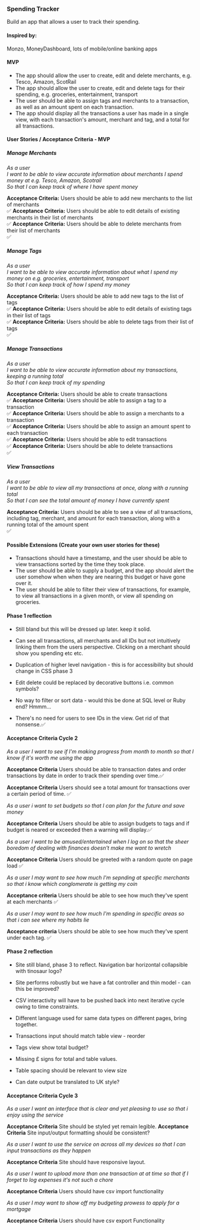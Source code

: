 ### Spending Tracker

Build an app that allows a user to track their spending.

#### Inspired by:

Monzo, MoneyDashboard, lots of mobile/online banking apps

#### MVP

* The app should allow the user to create, edit and delete merchants, e.g. Tesco, Amazon, ScotRail
* The app should allow the user to create, edit and delete tags for their spending, e.g. groceries, entertainment, transport
* The user should be able to assign tags and merchants to a transaction, as well as an amount spent on each transaction.
* The app should display all the transactions a user has made in a single view, with each transaction's amount, merchant and tag, and a total for all transactions.

#### User Stories / Acceptance Criteria - MVP

##### Manage Merchants

_As a user_ <br />
_I want to be able to view accurate information about merchants I spend money at e.g. Tesco, Amazon, Scotrail_ <br />
_So that I can keep track of where I have spent money_ <br />

**Acceptance Criteria:** Users should be able to add new merchants to the list of merchants <br />:white_check_mark:
**Acceptance Criteria:** Users should be able to edit details of existing merchants in their list of merchants <br /> :white_check_mark:
**Acceptance Criteria:** Users should be able to delete merchants from their list of merchants <br />:white_check_mark:

##### Manage Tags

_As a user_ <br />
_I want to be able to view accurate information about what I spend my money on e.g. groceries, entertainment, transport_ <br />
_So that I can keep track of how I spend my money_ <br />

**Acceptance Criteria:** Users should be able to add new tags to the list of tags <br />:white_check_mark:
**Acceptance Criteria:** Users should be able to edit details of existing tags in their list of tags <br />:white_check_mark:
**Acceptance Criteria:** Users should be able to delete tags from their list of tags <br />:white_check_mark:

##### Manage Transactions

_As a user_ <br />
_I want to be able to view accurate information about my transactions, keeping a running total_  <br />
_So that I can keep track of my spending_ <br />

**Acceptance Criteria:** Users should be able to create transactions <br />:white_check_mark:
**Acceptance Criteria:** Users should be able to assign a tag  to a transaction <br />:white_check_mark:
**Acceptance Criteria:** Users should be able to assign a merchants to a transaction <br />:white_check_mark:
**Acceptance Criteria:** Users should be able to assign  an amount spent to each transaction <br />:white_check_mark:
**Acceptance Criteria:** Users should be able to edit transactions <br />:white_check_mark:
**Acceptance Criteria:** Users should be able to delete transactions <br />:white_check_mark:

##### View Transactions

_As a user_ <br />
_I want to be able to view all my transactions at once, along with a running total_ <br />
_So that I can see the total amount of money I have currently spent_<br />

**Acceptance Criteria:** Users should be able to see a view of all transactions, including tag, merchant, and amount for each transaction, along with a running total of the amount spent <br />:white_check_mark:

#### Possible Extensions (Create your own user stories for these)

* Transactions should have a timestamp, and the user should be able to view transactions sorted by the time they took place.
* The user should be able to supply a budget, and the app should alert the user somehow when when they are nearing this budget or have gone over it.
* The user should be able to filter their view of transactions, for example, to view all transactions in a given month, or view all spending on groceries.

#### Phase 1 reflection

* Still bland but this will be dressed up later. keep it solid.

* Can see all transactions, all merchants and all IDs but not intuitively linking them from the users perspective. Clicking on a merchant should show you spending etc etc.

* Duplication of higher level navigation - this is for accessibility but should change  in CSS phase 3

* Edit delete could be replaced by decorative buttons i.e. common symbols?

* No way to filter or sort data - would this be done at SQL level or Ruby end? Hmmm...

* There's no need for users to see IDs in the view. Get rid of that nonsense.:white_check_mark:




#### Acceptance Criteria Cycle 2

*As a user I want to see if I'm making progress from month to month so that I know if it's worth me using the app*

**Acceptance Criteria**
Users should be able to transaction dates and order transactions by date in order to track their spending over time.:white_check_mark:

**Acceptance Criteria**
Users should see a total amount for transactions over a certain period of time. :white_check_mark:

*As a user i want to set budgets so that I can plan for the future and save money*

**Acceptance Criteria**
Users should be able to assign budgets to tags and if budget is neared or exceeded then a warning will display.:white_check_mark:

*As a user I want to be amused/entertained when I log on so that the sheer boredom of dealing with finances doesn't make me want to wretch*

**Acceptance Criteria**  Users should be greeted with a random quote on page load :white_check_mark:

*As a user I may want to see how much I'm sepnding at specific merchants so that i know which conglomerate is getting my coin*

**Acceptance criteria** Users should be able to see how much they've spent at each merchants :white_check_mark:

*As a user I may want to see how much I'm spending in specific areas so that i can see where my habits lie*

**Acceptance criteria** Users should be able to see how much they've spent under each tag.
:white_check_mark:

#### Phase 2 reflection

* Site still bland, phase 3 to reflect. Navigation bar horizontal collapsible with tinosaur logo?

* Site performs robustly but we have a fat controller and thin model - can this be improved?

* CSV interactivity will have to be pushed back into next iterative cycle owing to time constraints.

* Different language used for same data types on different pages, bring together.

* Transactions input should match table view - reorder

* Tags view show total budget?

* Missing £ signs for total and table values.

* Table spacing should be relevant to view size

* Can date output be translated to UK style?



#### Acceptance Criteria Cycle 3

*As a user I want an interface that is clear and yet pleasing to use so that i enjoy using the service*

**Acceptance Criteria** Site should be styled yet remain legible.
**Acceptance Criteria** Site input/output formatting should be consistent?

*As a user I want to use the service on across all my devices so that I can input transactions as they happen*

**Acceptance Criteria** Site should have responsive layout.

*As a user I want to upload more than one transaction at at time so that if I forget to log expenses it's not such a chore*

**Acceptance Criteria** Users should have csv import functionality

*As a user I may want to show off my budgeting prowess to apply for a mortgage*

**Acceptance Criteria** Users should have csv export Functionality
